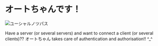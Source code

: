 オートちゃんです！
=================
![ユーシャルノツパス](https://secure.plaimi.net/works/authochan/img/authochan.png)

Have a server (or several servers) and want to connect a client (or several 
clients)?? オートちゃん takes care of authentication and authorisation!! ^_^
